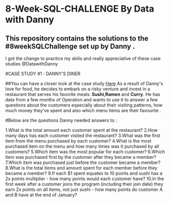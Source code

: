 # 8-Week-SQL-CHALLENGE By Data with Danny
## This repository contains the solutions to the #8weekSQLChallenge set up by Danny . 
I got the change to practice my skiils and really appreciative of these case studies @DatawithDanny

#CASE STUDY #1 : DANNY'S DINER

##You can have a closer look at the case study [Here](https://8weeksqlchallenge.com/case-study-1/)
As a result of Danny's love for food, he decides to embark on a risky venture and invest in a restaurant
that serves his favorite meals: **Sushi**,**Ramen** and **Curry**. 
He has data from a few months of Operation and wants to use it to answer a few questions about the customers 
especially about their visiting patterns, how much money they’ve spent and also which menu items are their
favourite .

#Below are the questions Danny needed answers to :

1.What is the total amount each customer spent at the restaurant?
2.How many days has each customer visited the restaurant?
3.What was the first item from the menu purchased by each customer?
4.What is the most purchased item on the menu and how many times was it purchased by all customers?
5.Which item was the most popular for each customer?
6.Which item was purchased first by the customer after they became a member?
7.Which item was purchased just before the customer became a member?
8.What is the total items and amount spent for each member before they became a member?
9.If each $1 spent equates to 10 points and sushi has a 2x points multiplier - how many points would each customer have?
10.In the first week after a customer joins the program (including their join date) they earn 2x points on all items, not just sushi - how many points do customer A and B have at the end of January?
